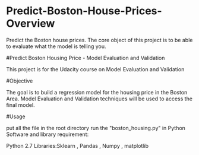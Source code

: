 # Predict-Boston-House-Prices-Overview
Predict the Boston house prices. The core object of this project is to be able to evaluate what the model is telling you.


#Predict Boston Housing Price - Model Evaluation and Validation

This project is for the Udacity course on Model Evaluation and Validation

#Objective

The goal is to build a regression model for the housing price in the Boston Area. Model Evaluation and Validation techniques will be used to access the final model.

#Usage

put all the file in the root directory
run the "boston_housing.py" in Python
Software and library requirement:

Python 2.7
Libraries:Sklearn , Pandas , Numpy , matplotlib

